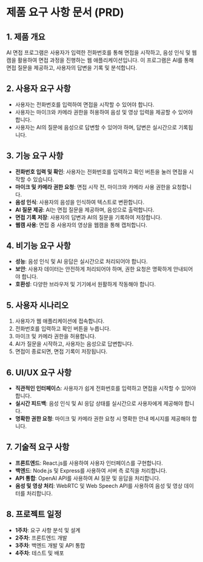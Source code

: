 # 제품 요구 사항 문서 (PRD)

## 1. 제품 개요
AI 면접 프로그램은 사용자가 입력한 전화번호를 통해 면접을 시작하고, 음성 인식 및 웹캠을 활용하여 면접 과정을 진행하는 웹 애플리케이션입니다. 이 프로그램은 AI를 통해 면접 질문을 제공하고, 사용자의 답변을 기록 및 분석합니다.

## 2. 사용자 요구 사항
- 사용자는 전화번호를 입력하여 면접을 시작할 수 있어야 합니다.
- 사용자는 마이크와 카메라 권한을 허용하여 음성 및 영상 입력을 제공할 수 있어야 합니다.
- 사용자는 AI의 질문에 음성으로 답변할 수 있어야 하며, 답변은 실시간으로 기록됩니다.

## 3. 기능 요구 사항
- **전화번호 입력 및 확인**: 사용자는 전화번호를 입력하고 확인 버튼을 눌러 면접을 시작할 수 있습니다.
- **마이크 및 카메라 권한 요청**: 면접 시작 전, 마이크와 카메라 사용 권한을 요청합니다.
- **음성 인식**: 사용자의 음성을 인식하여 텍스트로 변환합니다.
- **AI 질문 제공**: AI는 면접 질문을 제공하며, 음성으로 출력합니다.
- **면접 기록 저장**: 사용자의 답변과 AI의 질문을 기록하여 저장합니다.
- **웹캠 사용**: 면접 중 사용자의 영상을 웹캠을 통해 캡처합니다.

## 4. 비기능 요구 사항
- **성능**: 음성 인식 및 AI 응답은 실시간으로 처리되어야 합니다.
- **보안**: 사용자 데이터는 안전하게 처리되어야 하며, 권한 요청은 명확하게 안내되어야 합니다.
- **호환성**: 다양한 브라우저 및 기기에서 원활하게 작동해야 합니다.

## 5. 사용자 시나리오
1. 사용자가 웹 애플리케이션에 접속합니다.
2. 전화번호를 입력하고 확인 버튼을 누릅니다.
3. 마이크 및 카메라 권한을 허용합니다.
4. AI가 질문을 시작하고, 사용자는 음성으로 답변합니다.
5. 면접이 종료되면, 면접 기록이 저장됩니다.

## 6. UI/UX 요구 사항
- **직관적인 인터페이스**: 사용자가 쉽게 전화번호를 입력하고 면접을 시작할 수 있어야 합니다.
- **실시간 피드백**: 음성 인식 및 AI 응답 상태를 실시간으로 사용자에게 제공해야 합니다.
- **명확한 권한 요청**: 마이크 및 카메라 권한 요청 시 명확한 안내 메시지를 제공해야 합니다.

## 7. 기술적 요구 사항
- **프론트엔드**: React.js를 사용하여 사용자 인터페이스를 구현합니다.
- **백엔드**: Node.js 및 Express를 사용하여 서버 측 로직을 처리합니다.
- **API 통합**: OpenAI API를 사용하여 AI 질문 및 응답을 처리합니다.
- **음성 및 영상 처리**: WebRTC 및 Web Speech API를 사용하여 음성 및 영상 데이터를 처리합니다.

## 8. 프로젝트 일정
- **1주차**: 요구 사항 분석 및 설계
- **2주차**: 프론트엔드 개발
- **3주차**: 백엔드 개발 및 API 통합
- **4주차**: 테스트 및 배포

